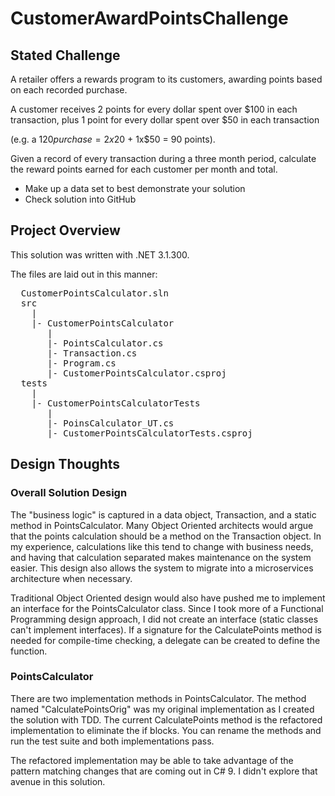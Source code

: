 # CustomerAwardPointsChallenge

## Stated Challenge
A retailer offers a rewards program to its customers, awarding points based on each recorded purchase.

A customer receives 2 points for every dollar spent over $100 in each transaction, plus 1 point for every dollar spent over $50 in each transaction

(e.g. a $120 purchase = 2x$20 + 1x$50 = 90 points).

Given a record of every transaction during a three month period, calculate the reward points earned for each customer per month and total.

* Make up a data set to best demonstrate your solution
* Check solution into GitHub

## Project Overview
This solution was written with .NET 3.1.300.

The files are laid out in this manner:

<pre>
  CustomerPointsCalculator.sln
  src
    |
    |- CustomerPointsCalculator
       |
       |- PointsCalculator.cs
       |- Transaction.cs
       |- Program.cs
       |- CustomerPointsCalculator.csproj
  tests
    |
    |- CustomerPointsCalculatorTests
       |
       |- PoinsCalculator_UT.cs
       |- CustomerPointsCalculatorTests.csproj
</pre>

## Design Thoughts

### Overall Solution Design
The "business logic" is captured in a data object, Transaction, and a static method in PointsCalculator. Many Object Oriented architects would argue that the points calculation should be a method on the Transaction object. In my experience, calculations like this tend to change with business needs, and having that calculation separated makes maintenance on the system easier. This design also allows the system to migrate into a microservices architecture when necessary.

Traditional Object Oriented design would also have pushed me to implement an interface for the PointsCalculator class. Since I took more of a Functional Programming design approach, I did not create an interface (static classes can't implement interfaces). If a signature for the CalculatePoints method is needed for compile-time checking, a delegate can be created to define the function.

### PointsCalculator
There are two implementation methods in PointsCalculator. The method named "CalculatePointsOrig" was my original implementation as I created the solution with TDD.  The current CalculatePoints method is the refactored implementation to eliminate the if blocks. You can rename the methods and run the test suite and both implementations pass.

The refactored implementation may be able to take advantage of the pattern matching changes that are coming out in C# 9. I didn't explore that avenue in this solution.